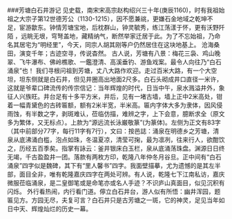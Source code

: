 ###芳塘白石井游记
见史载，南宋宋高宗赵构绍兴三十年(庚辰1160)，时有我祖始祖之大宗子第12世德芳公（1130-1215），因不愿兼祧，更嫌石金地域之乾坤不足，宦游歙东。钟情芳塘宝地，后枕群山，钟灵毓秀，练江荡漾于怀，更有沃野阡陌 ，远眺无垠，穹弩盖地，藏精纳气，断然举家迁居于此。为了不忘始祖，乃命名其居宅为“明经里”，今天，同宗人胡其刚等户仍然居住在这块地基上。
沧海桑田，演变千年；古迹空寻，传说杳然。
古人说，芳塘有八景：梅花三袅、鸡山晚翠、飞牛瀑布、佛岭樵歌、一鑑澄清、高溪垂钓、游鱼戏案。最令人向往乃“白石涌泉”也！
我们寻根问祖到芳塘，丈八大路作欢迎。走过百米大路，有一个大空坦，坦东侧就是白石井，但见井圈高出地面2尺多。白石头砌成井口直径一米许，这就是爷辈口碑流传的传宗信记：当年辉煌的时代，日当中午，泉水溅溢井外，象征人兴族旺。井台足有十多平方米，井后，见有一堵古墙，墙上正中2米高处，钳着一幅青黛色的古砖匾额，额有2米半宽，半米高。匾内字体大多为隶体，因风侵雨蚀，有半数之字，剥斑难认，莅临仿描，难辨之字，上下会意，臆断求全（原文多为繁体，又无标点）。上款为“源远流长泳巌敬篆”(为篆体)。左侧为正文有83字（其中前部分77字，每行11字有7行），文曰：按邑誌：涌泉在明德乡之芳塘，清泉从底沸涌白槛，泡点如珠，冬温夏凉，清莹可掬，最为凛冽，往来行人，欲酣饮之，历经五百季矣。指掌有詠云：釜井银床白玉栏，泉从底涌荡珠盘。渊源日日终无竭，千古盈盈井一团。落款有两枚方印，乾隆八年仲冬月谷旦。正中间有“白石涌泉”四字似是魏碑，其下有“里人馨书”四字。我面壁描摹，尤为遗憾的是其左半部，面目全非，唯有乾隆嘉庆四字在两处可辨。有人说，乾隆七下江南私访，嘉庆微服莅临涌泉，是二皇御笔或是命笔亦或名人手迹？不识庐山真面目，似见沉积有闪烁。
    外行看热闹，内行看门道。儜立白石井台，游人似有所悟：幽井浑园，题匾见方。方园无尽，夫复可言？白石井只是古芳塘之一斑，它的神灵，足见当年如日中天、辉煌灿烂的历史一幕。           
